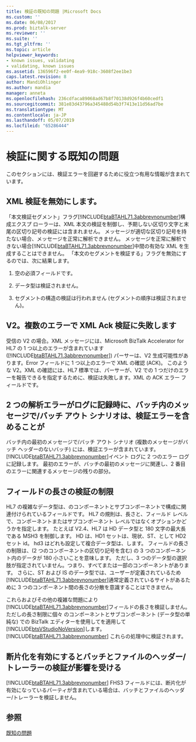 ```yaml
---
title: 検証の既知の問題 |Microsoft Docs
ms.custom: ''
ms.date: 06/08/2017
ms.prod: biztalk-server
ms.reviewer: ''
ms.suite: ''
ms.tgt_pltfrm: ''
ms.topic: article
helpviewer_keywords:
- known issues, validating
- validating, known issues
ms.assetid: 136596f2-ee0f-4ea9-918c-3608f2ee1be3
caps.latest.revision: 8
author: MandiOhlinger
ms.author: mandia
manager: anneta
ms.openlocfilehash: 236cdfaca89068ad67b8f70138d926f4b60cedf1
ms.sourcegitcommit: 381e83d43796a345488d54b3f7413e11d56ad7be
ms.translationtype: MT
ms.contentlocale: ja-JP
ms.lasthandoff: 05/07/2019
ms.locfileid: "65286444"
---
```

# <a name="validation-known-issues"></a>検証に関する既知の問題
このセクションには、検証エラーを回避するために役立つ有用な情報が含まれています。  
  
## <a name="disabling-xml-validation"></a>XML 検証を無効にします。  
 「本文検証セグメント」フラグ[!INCLUDE[btaBTAHL71.3abbrevnonumber](../../includes/btabtahl71-3abbrevnonumber-md.md)]構成エクスプ ローラーは、XML 本文の検証を制御し、予期しない区切り文字と末尾の区切り記号の検証には含まれません。 メッセージが適切な区切り記号を持たない場合、メッセージを正常に解析できません。 メッセージを正常に解析できない場合[!INCLUDE[btaBTAHL71.3abbrevnonumber](../../includes/btabtahl71-3abbrevnonumber-md.md)]中間の有効な XML を生成することはできません。 「本文のセグメントを検証する」フラグを無効にするのでは、次に結果します。  
  
1.  空の必須フィールドです。  
  
2.  データ型は検証されません。  
  
3.  セグメントの構造の検証は行われません (セグメントの順序は検証されません)。  
  
## <a name="v2xml-acks-with-multiple-errors-will-fail-validation"></a>V2。複数のエラーで XML Ack 検証に失敗します  
 受信の V2 の場合。XML メッセージには、Microsoft BizTalk Accelerator for HL7 の 1 つ以上のエラーが含まれています ([!INCLUDE[btaBTAHL71.3abbrevnonumber](../../includes/btabtahl71-3abbrevnonumber-md.md)]) パーサーは、V2 生成可能性があります。Error フィールドに 1 つ以上のエラーで XML の確認 (ACK)。 このような V2。XML の確認には、HL7 標準では、パーサーが、V2 での 1 つだけのエラーを報告できるを指定するために、検証は失敗します。XML の ACK エラー フィールドです。  
  
## <a name="two-parsing-errors-are-logged-when-messages-in-the-batch-inbatch-out-scenario-contain-validation-errors"></a>2 つの解析エラーがログに記録時に、バッチ内のメッセージで/バッチ アウト シナリオは、検証エラーを含めることが  
 バッチ内の最初のメッセージで/バッチ アウト シナリオ (複数のメッセージがバッチ ヘッダーのないバッチ) には、検証エラーが含まれています。[!INCLUDE[btaBTAHL71.3abbrevnonumber](../../includes/btabtahl71-3abbrevnonumber-md.md)]イベント ログに 2 つのエラー ログに記録します。 最初のエラーが、バッチの最初のメッセージに関連し、2 番目のエラーに関連するメッセージの残りの部分。  
  
## <a name="restrictions-in-validating-field-length"></a>フィールドの長さの検証の制限  
 HL7 の複雑なデータ型は、のコンポーネントとサブコンポーネントで構成に関連付けられているフィールドです。 HL7 の規則は、長さと、フィールド レベルで、コンポーネントまたはサブコンポーネント レベルではなくオプションかどうかを指定します。 たとえば V2.4、HL7 は HD データ型と 180 文字の最大長である MSH3 を制御します。 HD は、HD1 セットは、現状、ST、として HD2 セット id。 hd3 はどれも設定して複合データ型は、します。 フィールドの長さの制限は、(2 つのコンポーネントの区切り記号を含む) の 3 つのコンポーネント内のデータが 180 小さいことを意味します。 ただし、3 つのデータ型の選択肢が指定されていません。つまり、すべてまたは一部のコンポーネントがあります。 さらに、ST および IS のデータ型では、ユーザーが定義されているため[!INCLUDE[btaBTAHL71.3abbrevnonumber](../../includes/btabtahl71-3abbrevnonumber-md.md)]通常定義されているサイトがあるために 3 つのコンポーネント間の長さの分散を意識することはできません。  
  
 これらおよびその他の複雑な問題により[!INCLUDE[btaBTAHL71.3abbrevnonumber](../../includes/btabtahl71-3abbrevnonumber-md.md)]フィールドの長さを検証しません。 ただしの長さ制限に個々 のコンポーネントとサブコンポーネント (データ型の単純な) での BizTalk エディターを使用してを適用して[!INCLUDE[btsVStudioNoVersion](../../includes/btsvstudionoversion-md.md)]します。 [!INCLUDE[btaBTAHL71.3abbrevnonumber](../../includes/btabtahl71-3abbrevnonumber-md.md)] これらの処理中に検証されます。  
  
## <a name="validation-of-batch-and-file-headerstrailers-are-affected-by-enabling-fragmentation"></a>断片化を有効にするとバッチとファイルのヘッダー/トレーラーの検証が影響を受ける  
 [!INCLUDE[btaBTAHL71.3abbrevnonumber](../../includes/btabtahl71-3abbrevnonumber-md.md)] FHS3 フィールドには、断片化が有効になっているパーティが含まれている場合は、バッチとファイルのヘッダー/トレーラーを検証しません。  
  
## <a name="see-also"></a>参照  
 [既知の問題](../../adapters-and-accelerators/accelerator-hl7/known-issues1.md)
